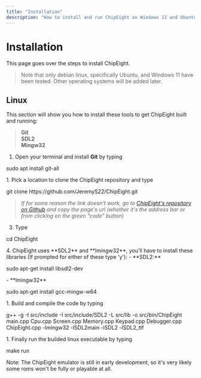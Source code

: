 ```yaml
---
title: "Installation"
description: "How to install and run ChipEight on Windows 11 and Ubuntu Linux" 
---
```


<h1 id ="installation-id"> Installation </h1>


This page goes over the steps to install ChipEight.  
> <div className = "blockquoteShading">Note that only debian linux, specifically Ubuntu, and Windows 11 have been tested.  Other operating systems will be added later.</div>  

<h2 id ="linux-id"> Linux </h2>

This section will show you how to install these tools to get ChipEight built and running: 
>**Git**  
>**SDL2**  
>**Mingw32**

1. Open your terminal and install **Git** by typing 
<p className = "codeBlock">sudo apt install git-all</p> 
1. Pick a location to clone the ChipEight repository and type 
   
<p className = "codeBlock"> git clone https://github.com/JeremyS22/ChipEight.git</p> 
    
>*If for some reason the link doesn't work, go to <a href = "https://github.com/JeremyS22/ChipEight" target = "_blank">ChipEight's repository on Github</a> and copy the page's url (whether it's the address bar or from clicking on the green "code" button)* 

3. Type 
<p className = "codeBlock">cd ChipEight</p> 
4. ChipEight uses **SDL2** and **lmingw32**, you'll have to install these libraries (If prompted for either of these type 'y'): 
   - **SDL2:**
<p className = "codeBlock"> sudo apt-get install libsdl2-dev </p>
   - **lmingw32** 
<p className = "codeBlock">sudo apt-get install gcc-mingw-w64 </p> 
1. Build and compile the code by typing  
<p className = "codeBlock">g++ -g -I src/include -I src/include/SDL2 -L src/lib -o src/bin/ChipEight main.cpp Cpu.cpp Screen.cpp Memory.cpp Keypad.cpp Debugger.cpp ChipEight.cpp -lmingw32 -lSDL2main -lSDL2 -lSDL2_ttf</p>
1. Finally run the builded linux executable by typing 
<p className = "codeBlock">make run</p> 

<div className = "blockquoteShading">Note: The ChipEight emulator is still in early development, so it's very likely some roms won't be fully or playable at all. </div>  

